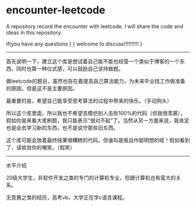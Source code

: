 # encounter-leetcode
A repository record the encounter with leetcode. I will share the code and ideas in this repository. 

if(you have any questions )
{
    welcome to discuss!!!!!!!!!!
 }

-------------------------------------------------- --------------

首先说明一下，建立这个库是想试着自己能不能也经营一个类似于博客的一个东西，同时也算一种仪式感，可以鼓励自己坚持做题。

做leetcode的题目，虽然也存在着提高自己算法能力，为未来毕业找工作做准备的原因，但是这不是主要原因。

最重要的是，希望自己能享受思考算法的过程中带来的快乐。（手动狗头）

所以这个库里面，所以我也不希望去模仿别人击败100%的代码（但我很羡慕），假如你是来看大佬刷题，我只能表示“很对不起”了。当然从另一方面来说，我肯定也是会去学习新的东西，也不是说守那些旧东西。

这个库可能会放着最终结果很糟糕的代码，但谁叫是我自作聪明想的呢！假如看到了，请收敛你的嘲笑。（假笑）

------------------------------------------------------------------

水平介绍

20级大学生，非软件开发之类的专门的计算机专业，但跟计算机也有蛮大的关系。

无竞赛之类的经历，高考vb，大学正在学c语言课程。




